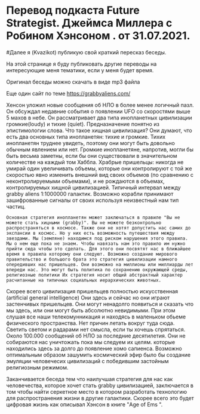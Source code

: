  

# Перевод подкаста Future Strategist. Джеймса Миллера с Робином Хэнсоном . от 31.07.2021.
#Далее я (Kvazikot) публикую свой краткий пересказ беседы.

На этой странице я буду публиковать другие переводы  на интересующие меня тематики, если у меня будет время.

Оригинал беседы можно скачать в виде mp3 файла

Еще один сайт по теме  https://grabbyaliens.com/

   Хенсон уложил новые сообщения об НЛО в более менее логичный пазл. Он обсуждал недавние события о появлении UFO со скоростями выше 5 махов в небе. Он рассматривает два типа инопланетных цивилизации громкие(loudy) и тихие (quiet). Предназначение понятно из эпистимологии слова. Что такое хищная цивилизация? Они думают, что есть два основных типа инопланетян: тихие и громкие. Тихих инопланетян труднее увидеть, поэтому они могут быть довольно обычным явлением или нет. Громкие инопланетяне, напротив, могли бы быть весьма заметны, если бы они существовали в значительном количестве на каждый том Хаббла. Храбрые пришельцы: никогда не умирай один увеличивать объемы, которые они контролируют с той же скоростью явно изменить внешний вид своих объемов (по сравнению с неконтролируемыми объемами), и не рождаются в объемах, контролируемых хищной цивилизацией. Типичный интервал между grabby aliens 1:1000000 галактик. Возможно корабли принимают зашифрованные сигналы от своих используя неизвестный нам тип частиц.

    Основная стратегия инопланетян может заключаться в правиле "Вы не можете стать хицными (grabby)". Вы не можете безконтрольно распространяться в космосе. Также они не хотят допустить нас самих до экспансии в космос. Но у них есть возможность путешествия между звездами. Мы (земляне) находимся под риском нарушения этого правила. Мы о нем еще пока не знаем. Чтобы навязать нам это правило им нужно прийти сюда чтобы это сделать. Для этого они посвятят нас в ближайшее время в правила которому они следуют. Возможно создание мирового правительство и большого брата это стратегия цивилизации намного опередивших нас пришельцев. Они возможно на миллионы или миллиарды лет впереди нас. Это могут быть политика по сохранению окружающей среды, религиозные политики Их стратегия носит общий абстрактный характер расчитанные на типичных социальных иерархических животных.

   Скорее всего цивилизация пришельцев полностью искусственная (artificial general intelligence) Они здесь и сейчас но они играют застенчивых пришельцев. Они могут ненадолго появиться и сказать что мы здесь, или они могут быть абсолютно невидимыми. При этом слушая все наши телекомунникация и находясь в маленьком обьеме физического пространства. Нет причин летать вокруг туда сюда. Светить светом и радарами нет смысла, если ты хочешь спрятаться. Около 100.000 сообщений об НЛО за последние десятилетия. Они не собираются нас уничтожать пока мы следуем их целям. которые находились здесь за долго до появление хомо сапиенса. Возможно оптимальным образом зашумить космический эфир было бы создание эмуляции человечесих цивилизаций с победившим застойным религиозным режимом.

   Заканчивается беседа тем что наилучшая стратегия для нас как человечества, которое хочет стать grabby цивилизацией, заключается в том чтобы найти серкетное место в котором разработать технологию для распространения жизни в другие галактики. Скорее всего это будет цифровая жизнь как описывал Хэнсон в книге "Age of Ems ".



   

   
